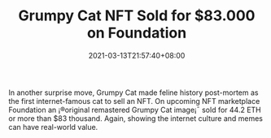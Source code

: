 ﻿---
title: "Grumpy Cat NFT Sold for $83.000 on Foundation"
date: 2021-03-13T21:57:40+08:00
lastmod: 2021-03-13T16:45:40+08:00
draft: false
authors: ["Oprah"]
description: "In another surprise move, Grumpy Cat made feline history post-mortem as the first internet-famous cat to sell an NFT. On upcoming NFT marketplace Foundation an ¡®original remastered Grumpy Cat image¡¯ sold for 44.2 ETH or more than $83 thousand. Again, showing the internet culture and memes can have real-world value."
featuredImage: "grumpy-cat-nft-sold-for-83-000-on-foundation.png"
tags: ["Racing Games","Play to Earn"]
categories: ["news"]
news: ["Racing Games"]
weight: 
lightgallery: true
pinned: false
recommend: false
recommend1: false
---

In another surprise move, Grumpy Cat made feline history post-mortem as the first internet-famous cat to sell an NFT. On upcoming NFT marketplace Foundation an ¡®original remastered Grumpy Cat image¡¯ sold for 44.2 ETH or more than $83 thousand. Again, showing the internet culture and memes can have real-world value.

<!--more-->

